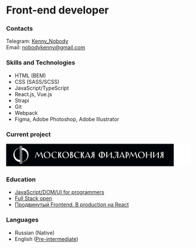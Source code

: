 # Front-end developer

### Contacts

Telegram: [Kenny_Nobody](https://t.me/Kenny_Nobody)  
Email: [nobodykenny@gmail.com](mailto:nobodykenny@gmail.com)

### Skills and Technologies

- HTML (BEM)
- CSS (SASS/SCSS)
- JavaScript/TypeScript
- React.js, Vue.js
- Strapi
- Git
- Webpack
- Figma, Adobe Photoshop, Adobe Illustrator

### Current project

[![московская филармония](assets/logo-meloman.svg)](https://meloman.ru/) 

### Education

- [JavaScript/DOM/UI for programmers](https://learn.javascript.ru/courses/js-20180219-2100/kenny-nobody/en/certificate.jpg)
- [Full Stack open](https://studies.cs.helsinki.fi/stats/api/certificate/fullstackopen/en/34fa50a7ff9b8a94357a91aa3b8aff26)
- [Продвинутый Frontend. В production на React](https://ulbitv.ru/frontend)

### Languages

- Russian (Native)
- English ([Pre-intermediate](https://simpler.via-mobi.com/storage/certificate/194/193274_JrwmwDFArpbLQHYy.png))
